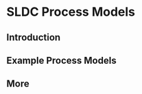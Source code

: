 <link rel="stylesheet" href="{{baseUrl}}/css/textbook.css">

<div class="website-content">

<div id="main">

# SLDC Process Models

## Introduction

<include src="introduction/what/print.md" />
<include src="introduction/sequentialModels/print.md" />
<include src="introduction/iterativeModels/print.md" />
<include src="introduction/agileModels/print.md" />

## Example Process Models

<include src="exampleProcessModels/xp/print.md" />
<include src="exampleProcessModels/scrum/print.md" />
<include src="exampleProcessModels/unifiedProcess/print.md" />

## More

<include src="more/cmmi/print.md" />

</div>

</div>
